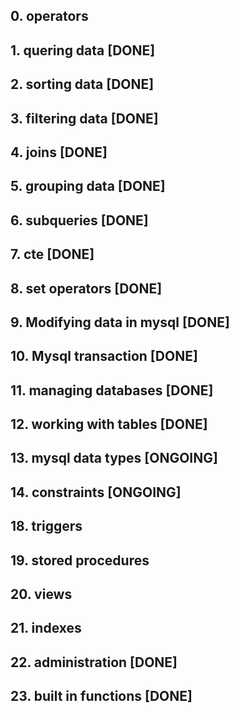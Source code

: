 ## 0. operators

## 1. quering data [DONE]

## 2. sorting data [DONE]

## 3. filtering data [DONE]

## 4. joins [DONE]

## 5. grouping data [DONE]

## 6. subqueries [DONE]

## 7. cte [DONE]

## 8. set operators [DONE]

## 9. Modifying data in mysql [DONE]

## 10. Mysql transaction [DONE]

## 11. managing databases [DONE]

## 12. working with tables [DONE]

## 13. mysql data types [ONGOING]

## 14. constraints [ONGOING]

## 18. triggers

## 19. stored procedures

## 20. views

## 21. indexes

## 22. administration [DONE]

## 23. built in functions [DONE]
